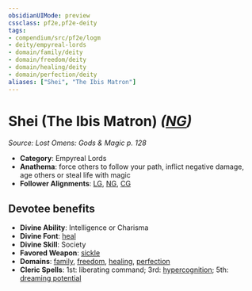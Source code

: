```yaml
---
obsidianUIMode: preview
cssclass: pf2e,pf2e-deity
tags:
- compendium/src/pf2e/logm
- deity/empyreal-lords
- domain/family/deity
- domain/freedom/deity
- domain/healing/deity
- domain/perfection/deity
aliases: ["Shei", "The Ibis Matron"]
---
```

# Shei (The Ibis Matron) *([NG](../../../Rules/traits/neutral-good-b1.md))*  
*Source: Lost Omens: Gods & Magic p. 128*  

- **Category**: Empyreal Lords
- **Anathema**: force others to follow your path, inflict negative damage, age others or steal life with magic
- **Follower Alignments**: [LG](../../../Rules/traits/lawful-goo-b1.md), [NG](../../../Rules/traits/neutral-good-b1.md), [CG](../../../Rules/traits/chaotic-good-b1.md)

## Devotee benefits

- **Divine Ability**: Intelligence or Charisma
- **Divine Font**: [heal](../../spells/heal.md)
- **Divine Skill**: Society
- **Favored Weapon**: [sickle](../../equipment/items/sickle.md)
- **Domains**: [family](../domains.md#Family), [freedom](../domains.md#Freedom), [healing](../domains.md#Healing), [perfection](../domains.md#Perfection)
- **Cleric Spells**: 1st: liberating command; 3rd: [hypercognition](../../spells/hypercognition.md); 5th: [dreaming potential](../../spells/dreaming-potential.md)